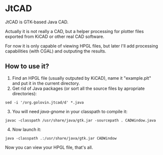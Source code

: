 JtCAD
=====

JtCAD is GTK-based Java CAD.

Actually it is not really a CAD, but a helper processing for plotter files exported from KiCAD or other real CAD software.

For now it is only capable of viewing HPGL files, but later I'll add processing capabilities (with CGAL) and outputing the results.

How to use it?
-----
1. Find an HPGL file (usually outputed by KiCAD), name it "example.plt" and put it in the current directory.
2. Get rid of Java packages (or sort all the source files by apropriate directories):

```
sed -i '/org.golovin.jtcad/d' *.java
```
3. You will need *java-gnome* in your classpath to compile it:

```
javac -classpath /usr/share/java/gtk.jar -sourcepath . CADWindow.java
```
4. Now launch it:

```
java -classpath .:/usr/share/java/gtk.jar CADWindow
```
Now you can view your HPGL file, that's all.
